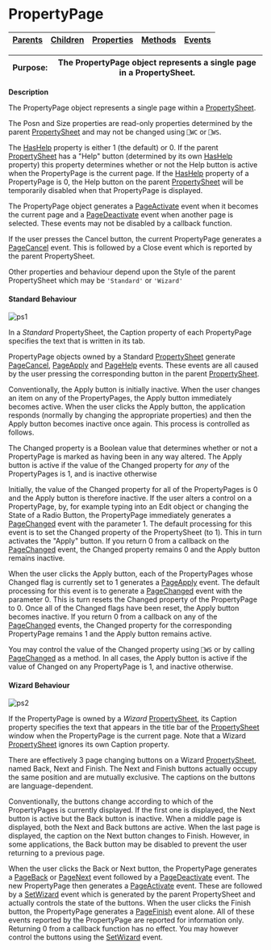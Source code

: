 




<h1 class="heading"><span class="name">PropertyPage</span></h1>

| [Parents](../ParentLists/PropertyPage.htm) | [Children](../ChildLists/PropertyPage.htm) | [Properties](../PropLists/PropertyPage.htm) | [Methods](../MethodLists/PropertyPage.htm) | [Events](../EventLists/PropertyPage.htm) |
| --- | --- | --- | --- | ---  |


| Purpose: | The PropertyPage object represents a single page in a PropertySheet. |
| --- | ---  |


**Description**


The PropertyPage object represents a single page within a [PropertySheet](propertysheet.md).



The Posn and Size properties are read-only properties determined by the parent [PropertySheet](propertysheet.md) and may not be changed using `⎕WC` or `⎕WS`.


The [HasHelp](./hashelp.md) property is either 1 (the default) or 0. If the parent [PropertySheet](propertysheet.md) has a "Help" button (determined by its own [HasHelp](./hashelp.md) property) this property determines whether or not the Help button is active when the PropertyPage is the current page. If the [HasHelp](./hashelp.md) property of a PropertyPage is 0, the Help button on the parent [PropertySheet](propertysheet.md) will be temporarily disabled when that PropertyPage is displayed.


The PropertyPage object generates a [PageActivate](./pageactivate.md) event when it becomes the current page and a [PageDeactivate](./pagedeactivate.md) event when another page is selected. These events may not be disabled by a callback function.


If the user presses the Cancel button, the current PropertyPage generates a [PageCancel](./pagecancel.md) event. This is followed by a Close event which is reported by the parent PropertySheet.


Other properties and behaviour depend upon the Style of the parent PropertySheet which may be `'Standard'` or `'Wizard'`

#### Standard Behaviour


![ps1](../img/ps1.gif)


In a *Standard* PropertySheet, the Caption property of each PropertyPage specifies the text that is written in its tab.


PropertyPage objects owned by a Standard [PropertySheet](propertysheet.md) generate [PageCancel](./pagecancel.md), [PageApply](./pageapply.md) and [PageHelp](./pagehelp.md) events. These events are all caused by the user  pressing the corresponding button in the parent [PropertySheet](propertysheet.md).


Conventionally, the Apply button is initially inactive. When the user changes an item on any of the PropertyPages, the Apply button immediately becomes active. When the user clicks the Apply button, the application responds (normally by changing the appropriate properties) and then the Apply button becomes inactive once again. This process is controlled as follows.


The Changed property is a Boolean value that determines whether or not a PropertyPage is marked as having been in any way altered. The Apply button is active if the value of the Changed property for *any* of the PropertyPages is 1, and is inactive otherwise


Initially, the value of the Changed property for all of the PropertyPages is 0 and the Apply button is therefore inactive. If the user alters a control on a PropertyPage, by, for example typing into an Edit object or changing the State of a Radio Button, the PropertyPage immediately generates a [PageChanged](./pagechanged.md) event with the parameter 1. The default processing for this event is to set the Changed property of the PropertySheet (to 1). This in turn activates the "Apply" button. If you return 0 from a callback on the [PageChanged](./pagechanged.md) event, the Changed property remains 0 and the Apply button remains inactive.


When the user clicks the Apply button, each of the PropertyPages whose Changed flag is currently set to 1 generates a [PageApply](./pageapply.md) event. The default processing for this event is to generate a [PageChanged](./pagechanged.md) event with the parameter 0. This is turn resets the Changed property of the PropertyPage to 0. Once all of the Changed flags have been reset, the Apply button becomes inactive. If you return 0 from a callback on any of  the [PageChanged](./pagechanged.md) events, the Changed property for the corresponding PropertyPage remains 1 and the Apply button remains active.


You may control the value of the Changed property using `⎕WS` or by calling [PageChanged](./pagechanged.md) as a method. In all cases, the Apply button is active if the value of Changed on any PropertyPage is 1, and inactive otherwise.

#### Wizard Behaviour


![ps2](../img/ps2.gif)


If the PropertyPage is owned by a *Wizard* [PropertySheet](propertysheet.md), its Caption property specifies the text that appears in the title bar of the [PropertySheet](propertysheet.md) window when the PropertyPage is the current page. Note that a Wizard [PropertySheet](propertysheet.md) ignores its own Caption property.


There are effectively 3 page changing buttons on a Wizard [PropertySheet](propertysheet.md), named Back, Next and Finish. The Next and Finish buttons actually occupy the same position and are mutually exclusive. The captions on the buttons are language-dependent.


Conventionally, the buttons change according to which of the PropertyPages is currently displayed. If the first one is displayed, the Next button is active but the Back button is inactive. When a middle page is displayed, both the Next and Back buttons are active. When the last page is displayed, the caption on the Next button changes to Finish. However, in some applications, the Back button may be disabled to prevent the user returning to a previous page.


When the user clicks the Back or Next button, the PropertyPage generates a [PageBack](./pageback.md) or [PageNext](./pagenext.md) event followed by a [PageDeactivate](./pagedeactivate.md) event. The new PropertyPage then generates a [PageActivate](./pageactivate.md) event. These are followed by a [SetWizard](./setwizard.md) event which is generated by the parent PropertySheet and actually controls the state of the buttons. When the user clicks the Finish button, the PropertyPage generates a [PageFinish](./pagefinish.md) event alone. All of these events reported by the PropertyPage are reported for information only. Returning 0 from a callback function has no effect. You may however control the buttons using the [SetWizard](./setwizard.md) event.


